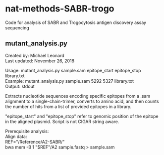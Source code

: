 # nat-methods-SABR-trogo
Code for analysis of SABR and Trogocytosis antigen discovery assay sequencing

## mutant_analysis.py
Created by: Michael Leonard  
Last updated: November 26, 2018  

Usage:   mutant_analysis.py sample.sam epitope_start epitope_stop library.txt  
Example: mutant_analysis.py sample.sam 5292 5327 library.txt  
Output:  stdout 

Extracts nucleotide sequences encoding specific epitopes from a .sam alignment
to a single-chain-trimer, converts to amino acid, and then counts the number
of hits from a list of provided epitopes in a library.

"epitope_start" and "epitope_stop" refer to genomic position of the epitope 
in the aligned plasmid. Script is not CIGAR string aware.

  
Prerequisite analysis:  
Align data:  
REF="/Reference/A2-SABR/"  
bwa mem -B 1 "$REF"/A2 sample.fastq > sample.sam  
